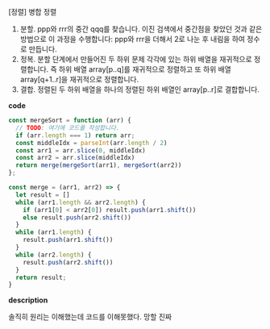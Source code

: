 <!--
파일 이름은 날짜-문제제목 (예시: 2021-03-21-완주하지못한선수.md)
-->

[정렬] 병합 정렬

1. 분할. ppp와 rrr의 중간 qqq를 찾습니다. 이진 검색에서 중간점을 찾았던 것과 같은 방법으로 이 과정을 수행합니다: ppp와 rrr을 더해서 2로 나눈 후 내림을 하여 정수로 만듭니다.
2. 정복. 분할 단계에서 만들어진 두 하위 문제 각각에 있는 하위 배열을 재귀적으로 정렬합니다. 즉 하위 배열 array[p..q]를 재귀적으로 정렬하고 또 하위 배열array[q+1..r]을 재귀적으로 정렬합니다.
3. 결합. 정렬된 두 하위 배열을 하나의 정렬된 하위 배열인 array[p..r]로 결합합니다.

**code**

```js
const mergeSort = function (arr) {
  // TODO: 여기에 코드를 작성합니다.
  if (arr.length === 1) return arr;
  const middleIdx = parseInt(arr.length / 2)
  const arr1 = arr.slice(0, middleIdx)
  const arr2 = arr.slice(middleIdx)
  return merge(mergeSort(arr1), mergeSort(arr2))
};

const merge = (arr1, arr2) => {
  let result = []
  while (arr1.length && arr2.length) {
    if (arr1[0] < arr2[0]) result.push(arr1.shift())
    else result.push(arr2.shift())
  }
  while (arr1.length) {
    result.push(arr1.shift())
  }
  while (arr2.length) {
    result.push(arr2.shift())
  }
  return result;
}
```

**description**

솔직히 원리는 이해했는데 코드를 이해못했다. 망할 진짜